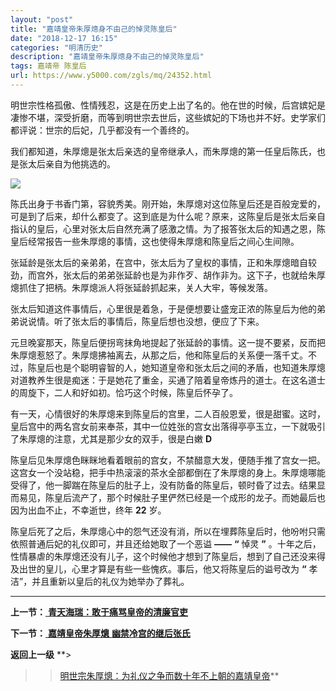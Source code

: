 ```yaml
---
layout: "post"
title: "嘉靖皇帝朱厚熜身不由己的悼灵陈皇后"
date: "2018-12-17 16:15"
categories: "明清历史"
description: "嘉靖皇帝朱厚熜身不由己的悼灵陈皇后"
tags: 嘉靖帝 陈皇后
url: https://www.y5000.com/zgls/mq/24352.html
---
```






明世宗性格孤傲、性情残忍，这是在历史上出了名的。他在世的时候，后宫嫔妃是凄惨不堪，深受折磨，而等到明世宗去世后，这些嫔妃的下场也并不好。史学家们都评说：世宗的后妃，几乎都没有一个善终的。

我们都知道，朱厚熜是张太后亲选的皇帝继承人，而朱厚熜的第一任皇后陈氏，也是张太后亲自为他挑选的。

![](https://img.y5000.com/uploads/allimg/170726/12-1FH61J359546.jpg)

陈氏出身于书香门第，容貌秀美。刚开始，朱厚熜对这位陈皇后还是百般宠爱的，可是到了后来，却什么都变了。这到底是为什么呢？原来，这陈皇后是张太后亲自指认的皇后，心里对张太后自然充满了感激之情。为了报答张太后的知遇之恩，陈皇后经常报告一些朱厚熜的事情，这也使得朱厚熜和陈皇后之间心生间隙。

张延龄是张太后的亲弟弟，在宫中，张太后为了皇权的事情，正和朱厚熜暗自较劲，而宫外，张太后的弟弟张延龄也是为非作歹、胡作非为。这下子，也就给朱厚熜抓住了把柄。朱厚熜派人将张延龄抓起来，关人大牢，等候发落。

张太后知道这件事情后，心里很是着急，于是便想要让盛宠正浓的陈皇后为他的弟弟说说情。听了张太后的事情后，陈皇后想也没想，便应了下来。

元旦晚宴那天，陈皇后便拐弯抹角地提起了张延龄的事情。这一提不要紧，反而把朱厚熜惹怒了。朱厚熜拂袖离去，从那之后，他和陈皇后的关系便一落千丈。不过，陈皇后也是个聪明睿智的人，她知道皇帝和张太后之间的矛盾，也知道朱厚熜对道教养生很是痴迷：于是她花了重金，买通了陪着皇帝炼丹的道士。在这名道士的周旋下，二人和好如初。恰巧这个时候，陈皇后怀孕了。

有一天，心情很好的朱厚熜来到陈皇后的宫里，二人百般恩爱，很是甜蜜。这时，皇后宫中的两名宫女前来奉茶，其中一位姓张的宫女出落得亭亭玉立，一下就吸引了朱厚熜的注意，尤其是那少女的双手，很是白嫩
**D**

陈皇后见朱厚熜色眯眯地看着眼前的宫女，不禁醋意大发，便随手推了宫女一把。这宫女一个没站稳，把手中热滚滚的茶水全部都倒在了朱厚熜的身上。朱厚熜哪能受得了，他一脚踹在陈皇后的肚子上，没有防备的陈皇后，顿时昏了过去。结果显而易见，陈皇后流产了，那个时候肚子里俨然已经是一个成形的龙子。而她最后也因为出血不止，不幸逝世，终年
**22** 岁。

陈皇后死了之后，朱厚熜心中的怨气还没有消，所以在埋葬陈皇后时，他吩咐只需依照普通后妃的礼仪即可，并且还给她取了一个恶谥 **——** **“** 悼灵
**”**
。十年之后，性情暴虐的朱厚熜还没有儿子，这个时候他才想到了陈皇后，想到了自己还没来得及出世的皇儿，心里才算是有些一些愧疚。事后，他又将陈皇后的谥号改为
**“** 孝洁”，并且重新以皇后的礼仪为她举办了葬礼。

* * *

**上一节：**[ **青天海瑞：敢于痛骂皇帝的清廉官吏**](https://www.y5000.com/zgls/mq/24351.html)

**下一节：**[ **嘉靖皇帝朱厚熜** **幽禁冷宫的继后张氏**](https://www.y5000.com/zgls/mq/24353.html)

**返回上一级** **>
>>[明世宗朱厚熜：为礼仪之争而数十年不上朝的嘉靖皇帝](https://www.y5000.com/zgls/mq/24345.html)**
